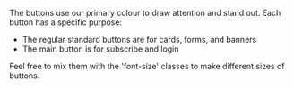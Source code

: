 The buttons use our primary colour to draw attention and stand out. Each button has a specific purpose:

- The regular standard buttons are for cards, forms, and  banners
- The main button is for subscribe and login

Feel free to mix them with the 'font-size' classes to make different sizes of buttons.
